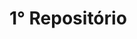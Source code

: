 <!DOCTYPE html>
<html lang="pt-br">
  <head>
    <title>1° Repositório</title>
    <meta charset="utf-8">
  </head>
  <body>
    <h1>1° Repositório</h1>
  </body>
</html>
<!DOCTYPE html>
<html lang="pt-br">
<head>
